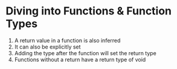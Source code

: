 # Diving into Functions & Function Types

01. A return value in a function is also inferred
02. It can also be explicitly set
03. Adding the type after the function will set the return type
04. Functions without a return have a return type of void